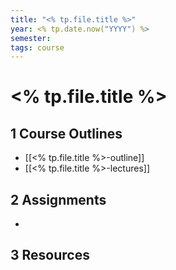 ```yaml
---
title: "<% tp.file.title %>"
year: <% tp.date.now("YYYY") %>
semester: 
tags: course
---
```


# <% tp.file.title %>

## 1 Course Outlines

- [[<% tp.file.title %>-outline]]
- [[<% tp.file.title %>-lectures]]

## 2 Assignments

- 

## 3 Resources

